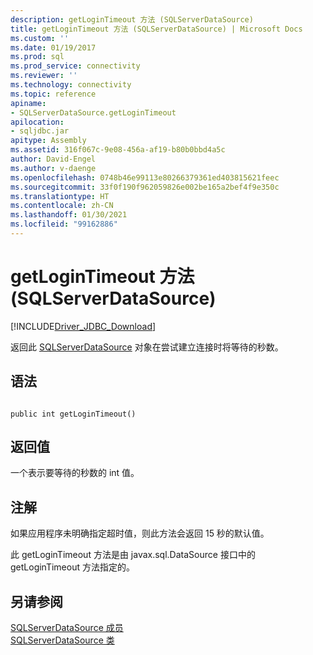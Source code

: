 ```yaml
---
description: getLoginTimeout 方法 (SQLServerDataSource)
title: getLoginTimeout 方法 (SQLServerDataSource) | Microsoft Docs
ms.custom: ''
ms.date: 01/19/2017
ms.prod: sql
ms.prod_service: connectivity
ms.reviewer: ''
ms.technology: connectivity
ms.topic: reference
apiname:
- SQLServerDataSource.getLoginTimeout
apilocation:
- sqljdbc.jar
apitype: Assembly
ms.assetid: 316f067c-9e08-456a-af19-b80b0bbd4a5c
author: David-Engel
ms.author: v-daenge
ms.openlocfilehash: 0748b46e99113e80266379361ed403815621feec
ms.sourcegitcommit: 33f0f190f962059826e002be165a2bef4f9e350c
ms.translationtype: HT
ms.contentlocale: zh-CN
ms.lasthandoff: 01/30/2021
ms.locfileid: "99162886"
---
```

# <a name="getlogintimeout-method-sqlserverdatasource"></a>getLoginTimeout 方法 (SQLServerDataSource)
[!INCLUDE[Driver_JDBC_Download](../../../includes/driver_jdbc_download.md)]

  返回此 [SQLServerDataSource](../../../connect/jdbc/reference/sqlserverdatasource-class.md) 对象在尝试建立连接时将等待的秒数。  
  
## <a name="syntax"></a>语法  
  
```  
  
public int getLoginTimeout()  
```  
  
## <a name="return-value"></a>返回值  
 一个表示要等待的秒数的 int 值。  
  
## <a name="remarks"></a>注解  
 如果应用程序未明确指定超时值，则此方法会返回 15 秒的默认值。  
  
 此 getLoginTimeout 方法是由 javax.sql.DataSource 接口中的 getLoginTimeout 方法指定的。  
  
## <a name="see-also"></a>另请参阅  
 [SQLServerDataSource 成员](../../../connect/jdbc/reference/sqlserverdatasource-members.md)   
 [SQLServerDataSource 类](../../../connect/jdbc/reference/sqlserverdatasource-class.md)  
  
  
